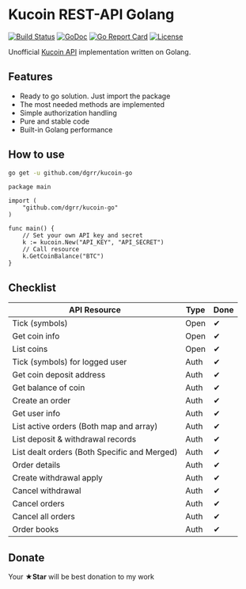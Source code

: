 # Kucoin REST-API Golang
[![Build Status](https://travis-ci.org/dgrr/kucoin-go.svg?branch=master)](https://travis-ci.org/dgrr/kucoin-go)
[![GoDoc](https://godoc.org/github.com/dgrr/kucoin-go?status.svg)](https://godoc.org/github.com/dgrr/kucoin-go)
[![Go Report Card](https://goreportcard.com/badge/github.com/dgrr/kucoin-go)](https://goreportcard.com/report/github.com/dgrr/kucoin-go)
[![License](https://img.shields.io/badge/License-Apache%202.0-blue.svg)](https://github.com/dgrr/kucoin-go/blob/master/LICENSE)

Unofficial [Kucoin API](https://kucoinapidocs.docs.apiary.io/) implementation written on Golang.

## Features
- Ready to go solution. Just import the package
- The most needed methods are implemented
- Simple authorization handling
- Pure and stable code
- Built-in Golang performance

## How to use
```bash
go get -u github.com/dgrr/kucoin-go
```
```golang
package main

import (
	"github.com/dgrr/kucoin-go"
)

func main() {
	// Set your own API key and secret
	k := kucoin.New("API_KEY", "API_SECRET")
	// Call resource
	k.GetCoinBalance("BTC")
}
```
## Checklist
| API Resource                                 | Type | Done |
| -------------------------------------------- | ---- | ---- |
| Tick (symbols)                               | Open | ✔    |
| Get coin info                                | Open | ✔    |
| List coins                                   | Open | ✔    |
| Tick (symbols) for logged user               | Auth | ✔    |
| Get coin deposit address                     | Auth | ✔    |
| Get balance of coin                          | Auth | ✔    |
| Create an order                              | Auth | ✔    |
| Get user info                                | Auth | ✔    |
| List active orders (Both map and array)      | Auth | ✔    |
| List deposit & withdrawal records            | Auth | ✔    |
| List dealt orders (Both Specific and Merged) | Auth | ✔    |
| Order details                                | Auth | ✔    |
| Create withdrawal apply                      | Auth | ✔    |
| Cancel withdrawal                            | Auth | ✔    |
| Cancel orders                                | Auth | ✔    |
| Cancel all orders                            | Auth | ✔    |
| Order books                                  | Auth | ✔    |

## Donate
Your **★Star** will be best donation to my work
